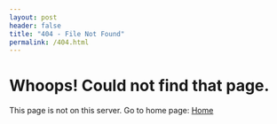 ```yaml
---
layout: post
header: false
title: "404 - File Not Found"
permalink: /404.html
---
```


# Whoops! Could not find that page.

This page is not on this server. Go to home page: [Home](http:www.ismaeltrascastro.com)
